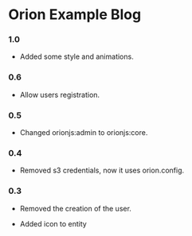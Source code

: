 Orion Example Blog
==================

### 1.0

- Added some style and animations.

### 0.6

- Allow users registration.

### 0.5

- Changed orionjs:admin to orionjs:core.

### 0.4

- Removed s3 credentials, now it uses orion.config.

### 0.3

- Removed the creation of the user.

- Added icon to entity
